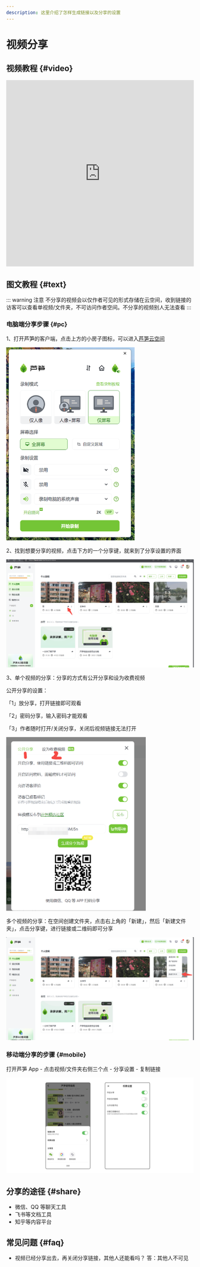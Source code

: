 ```yaml
---
description: 这里介绍了怎样生成链接以及分享的设置
---
```


# 视频分享

## 视频教程 {#video}

<iframe src="https://lusun.com/embed/?id=WCGrWfUqbGh" width="100%" height="500px" scrolling="no" border="0" frameborder="no" framespacing="0" allowfullscreen="true"></iframe>

## 图文教程 {#text}

::: warning 注意
不分享的视频会以仅作者可见的形式存储在云空间，收到链接的访客可以查看单视频/文件夹，不可访问作者空间。不分享的视频别人无法查看
:::

### 电脑端分享步骤 {#pc}

1、打开芦笋的客户端，点击上方的小房子图标，可以进入[芦笋云空间](https://lusun.com/dashboard/videos/?ref=help.lusun.com)

<ImgCenter><img src="../public/.gitbook/assets/240522_05.png" alt="" width="345"></ImgCenter>

2、找到想要分享的视频，点击下方的一个分享键，就来到了分享设置的界面

<ImgCenter><img src="../public/.gitbook/assets/240524_07.png" alt="" width="563"></ImgCenter>

3、单个视频的分享：分享的方式有公开分享和设为收费视频

公开分享的设置：

「1」放分享，打开链接即可观看

「2」密码分享，输入密码才能观看

「3」作者随时打开/关闭分享，关闭后视频链接无法打开

<ImgCenter><img src="../public/.gitbook/assets/240522_07.png" alt="" width="375"></ImgCenter>

多个视频的分享：在空间创建文件夹，点击右上角的「新建」，然后「新建文件夹」，点击分享键，进行链接或二维码即可分享

<ImgCenter><img src="../public/.gitbook/assets/240524_08.png" alt="" width="563"></ImgCenter>

### 移动端分享的步骤 {#mobile}

打开芦笋 App - 点击视频/文件夹右侧三个点 - 分享设置 - 复制链接

<ImgCenter><img src="../public/.gitbook/assets/240522_09.png" alt=""></ImgCenter>

## 分享的途径 {#share}

* 微信、QQ 等聊天工具
* 飞书等文档工具
* 知乎等内容平台

## 常见问题 {#faq}

* 视频已经分享出去，再关闭分享链接，其他人还能看吗？
答：其他人不可见
